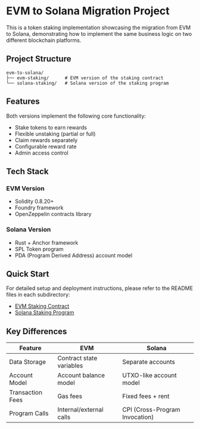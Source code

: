 # EVM to Solana Migration Project

This is a token staking implementation showcasing the migration from EVM to Solana, demonstrating how to implement the same business logic on two different blockchain platforms.

## Project Structure

```
evm-to-solana/
├── evm-staking/      # EVM version of the staking contract
└── solana-staking/   # Solana version of the staking program
```

## Features

Both versions implement the following core functionality:

- Stake tokens to earn rewards
- Flexible unstaking (partial or full)
- Claim rewards separately
- Configurable reward rate
- Admin access control

## Tech Stack

### EVM Version

- Solidity 0.8.20+
- Foundry framework
- OpenZeppelin contracts library

### Solana Version

- Rust + Anchor framework
- SPL Token program
- PDA (Program Derived Address) account model

## Quick Start

For detailed setup and deployment instructions, please refer to the README files in each subdirectory:

- [EVM Staking Contract](./evm-staking/README.md)
- [Solana Staking Program](./solana-staking/README.md)

## Key Differences

| Feature          | EVM                      | Solana                         |
| ---------------- | ------------------------ | ------------------------------ |
| Data Storage     | Contract state variables | Separate accounts              |
| Account Model    | Account balance model    | UTXO-like account model        |
| Transaction Fees | Gas fees                 | Fixed fees + rent              |
| Program Calls    | Internal/external calls  | CPI (Cross-Program Invocation) |

